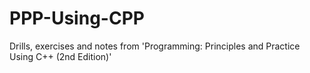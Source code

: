 # PPP-Using-CPP
Drills, exercises and notes from 'Programming: Principles and Practice Using C++ (2nd Edition)'
